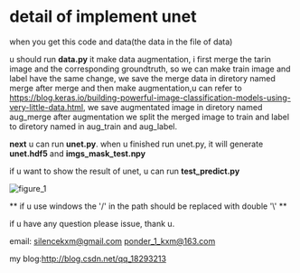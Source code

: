 # detail of implement unet 

when you get this code and data(the data in the file of data)

u should run **data.py** it make data augmentation, i first merge the tarin image and the corresponding groundtruth, so we can make train image and label have the same change,  we save the merge data in diretory named merge
after merge and then make augmentation,u can refer to 
https://blog.keras.io/building-powerful-image-classification-models-using-very-little-data.html, we save augmentated image in diretory named aug_merge
after augmentation we split the merged image to train and label to diretory named in aug_train and aug_label.

**next** u can run **unet.py**. when u finished run unet.py, it will generate **unet.hdf5** and **imgs_mask_test.npy** 

if u want to show the result of unet, u can run **test_predict.py**

![figure_1](figure_1.png)




** if u use windows the '/' in the path should be replaced with double '\\' **

if u have any question please issue, thank u.

email: silencekxm@gmail.com ponder_1_kxm@163.com

my blog:http://blog.csdn.net/qq_18293213



